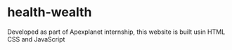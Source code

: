 # health-wealth
Developed as part of Apexplanet internship, this website is built usin HTML CSS and JavaScript

